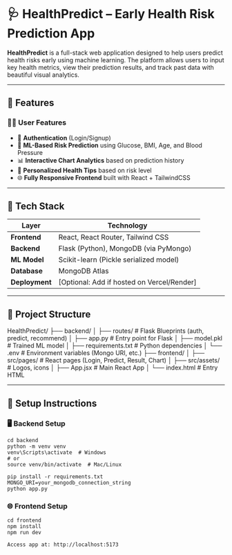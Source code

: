# 🩺 HealthPredict – Early Health Risk Prediction App

**HealthPredict** is a full-stack web application designed to help users predict health risks early using machine learning. The platform allows users to input key health metrics, view their prediction results, and track past data with beautiful visual analytics.

---

## 🚀 Features

### 👨‍⚕️ User Features
- 🔐 **Authentication** (Login/Signup)
- 🧠 **ML-Based Risk Prediction** using Glucose, BMI, Age, and Blood Pressure
- 📊 **Interactive Chart Analytics** based on prediction history
- 📝 **Personalized Health Tips** based on risk level
- 🌐 **Fully Responsive Frontend** built with React + TailwindCSS

---

## 🧩 Tech Stack

| Layer        | Technology                 |
| ------------ | -------------------------- |
| **Frontend** | React, React Router, Tailwind CSS |
| **Backend**  | Flask (Python), MongoDB (via PyMongo) |
| **ML Model** | Scikit-learn (Pickle serialized model) |
| **Database** | MongoDB Atlas |
| **Deployment** | [Optional: Add if hosted on Vercel/Render] |

---

## 📁 Project Structure

HealthPredict/
├── backend/
│ ├── routes/ # Flask Blueprints (auth, predict, recommend)
│ ├── app.py # Entry point for Flask
│ ├── model.pkl # Trained ML model
│ ├── requirements.txt # Python dependencies
│ └── .env # Environment variables (Mongo URI, etc.)
├── frontend/
│ ├── src/pages/ # React pages (Login, Predict, Result, Chart)
│ ├── src/assets/ # Logos, icons
│ ├── App.jsx # Main React App
│ └── index.html # Entry HTML



---

## 🧪 Setup Instructions

### 🖥️ Backend Setup

```
cd backend
python -m venv venv
venv\Scripts\activate  # Windows
# or
source venv/bin/activate  # Mac/Linux

pip install -r requirements.txt
MONGO_URI=your_mongodb_connection_string
python app.py
```

### 🌐 Frontend Setup
```
cd frontend
npm install
npm run dev

Access app at: http://localhost:5173

```
